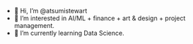 - 👋 Hi, I’m @atsumistewart
- 👀 I’m interested in AI/ML + finance + art & design + project management.
- 🌱 I’m currently learning Data Science.

<!---
atsumistewart/atsumistewart is a ✨ special ✨ repository because its `README.md` (this file) appears on your GitHub profile.
You can click the Preview link to take a look at your changes.
--->
